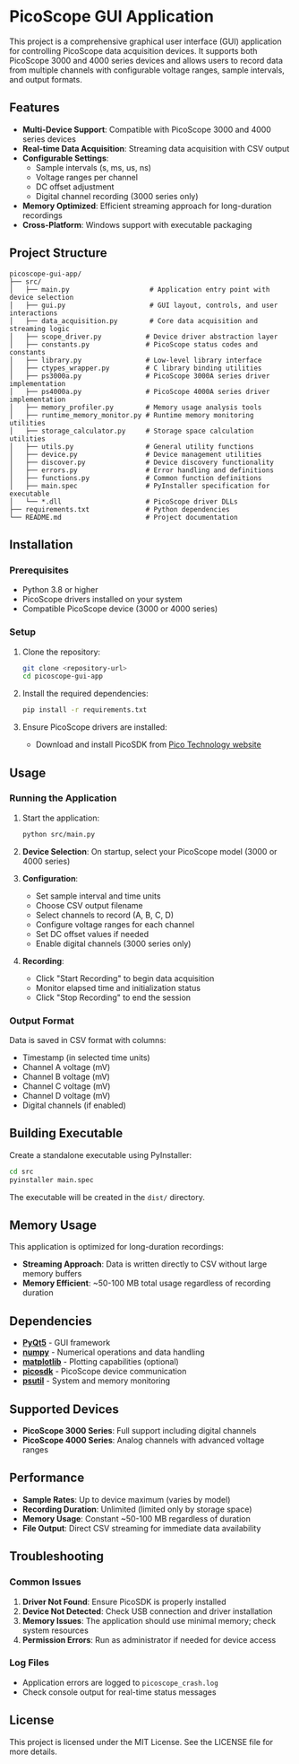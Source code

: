 # PicoScope GUI Application

This project is a comprehensive graphical user interface (GUI) application for controlling PicoScope data acquisition devices. It supports both PicoScope 3000 and 4000 series devices and allows users to record data from multiple channels with configurable voltage ranges, sample intervals, and output formats.

## Features

- **Multi-Device Support**: Compatible with PicoScope 3000 and 4000 series devices
- **Real-time Data Acquisition**: Streaming data acquisition with CSV output
- **Configurable Settings**: 
  - Sample intervals (s, ms, us, ns)
  - Voltage ranges per channel
  - DC offset adjustment
  - Digital channel recording (3000 series only)
- **Memory Optimized**: Efficient streaming approach for long-duration recordings
- **Cross-Platform**: Windows support with executable packaging

## Project Structure

```
picoscope-gui-app/
├── src/
│   ├── main.py                    # Application entry point with device selection
│   ├── gui.py                     # GUI layout, controls, and user interactions
│   ├── data_acquisition.py        # Core data acquisition and streaming logic
│   ├── scope_driver.py           # Device driver abstraction layer
│   ├── constants.py              # PicoScope status codes and constants
│   ├── library.py                # Low-level library interface
│   ├── ctypes_wrapper.py         # C library binding utilities
│   ├── ps3000a.py                # PicoScope 3000A series driver implementation
│   ├── ps4000a.py                # PicoScope 4000A series driver implementation
│   ├── memory_profiler.py        # Memory usage analysis tools
│   ├── runtime_memory_monitor.py # Runtime memory monitoring utilities
│   ├── storage_calculator.py     # Storage space calculation utilities
│   ├── utils.py                  # General utility functions
│   ├── device.py                 # Device management utilities
│   ├── discover.py               # Device discovery functionality
│   ├── errors.py                 # Error handling and definitions
│   ├── functions.py              # Common function definitions
│   ├── main.spec                 # PyInstaller specification for executable
│   └── *.dll                     # PicoScope driver DLLs
├── requirements.txt              # Python dependencies
└── README.md                     # Project documentation
```

## Installation

### Prerequisites
- Python 3.8 or higher
- PicoScope drivers installed on your system
- Compatible PicoScope device (3000 or 4000 series)

### Setup

1. Clone the repository:
   ```bash
   git clone <repository-url>
   cd picoscope-gui-app
   ```

2. Install the required dependencies:
   ```bash
   pip install -r requirements.txt
   ```

3. Ensure PicoScope drivers are installed:
   - Download and install PicoSDK from [Pico Technology website](https://www.picotech.com/downloads)

## Usage

### Running the Application

1. Start the application:
   ```bash
   python src/main.py
   ```

2. **Device Selection**: On startup, select your PicoScope model (3000 or 4000 series)

3. **Configuration**:
   - Set sample interval and time units
   - Choose CSV output filename
   - Select channels to record (A, B, C, D)
   - Configure voltage ranges for each channel
   - Set DC offset values if needed
   - Enable digital channels (3000 series only)

4. **Recording**:
   - Click "Start Recording" to begin data acquisition
   - Monitor elapsed time and initialization status
   - Click "Stop Recording" to end the session

### Output Format

Data is saved in CSV format with columns:
- Timestamp (in selected time units)
- Channel A voltage (mV)
- Channel B voltage (mV)
- Channel C voltage (mV)
- Channel D voltage (mV)
- Digital channels (if enabled)

## Building Executable

Create a standalone executable using PyInstaller:

```bash
cd src
pyinstaller main.spec
```

The executable will be created in the `dist/` directory.

## Memory Usage

This application is optimized for long-duration recordings:
- **Streaming Approach**: Data is written directly to CSV without large memory buffers
- **Memory Efficient**: ~50-100 MB total usage regardless of recording duration

## Dependencies

- **[PyQt5](https://pypi.org/project/PyQt5/)** - GUI framework
- **[numpy](https://numpy.org/)** - Numerical operations and data handling
- **[matplotlib](https://matplotlib.org/)** - Plotting capabilities (optional)
- **[picosdk](https://pypi.org/project/picosdk/)** - PicoScope device communication
- **[psutil](https://pypi.org/project/psutil/)** - System and memory monitoring

## Supported Devices

- **PicoScope 3000 Series**: Full support including digital channels
- **PicoScope 4000 Series**: Analog channels with advanced voltage ranges

## Performance

- **Sample Rates**: Up to device maximum (varies by model)
- **Recording Duration**: Unlimited (limited only by storage space)
- **Memory Usage**: Constant ~50-100 MB regardless of duration
- **File Output**: Direct CSV streaming for immediate data availability

## Troubleshooting

### Common Issues

1. **Driver Not Found**: Ensure PicoSDK is properly installed
2. **Device Not Detected**: Check USB connection and driver installation
3. **Memory Issues**: The application should use minimal memory; check system resources
4. **Permission Errors**: Run as administrator if needed for device access

### Log Files

- Application errors are logged to `picoscope_crash.log`
- Check console output for real-time status messages

## License

This project is licensed under the MIT License. See the LICENSE file for more details.
